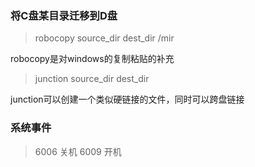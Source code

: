 

### 将C盘某目录迁移到D盘
> robocopy source_dir dest_dir /mir

robocopy是对windows的复制粘贴的补充

> junction source_dir dest_dir

junction可以创建一个类似硬链接的文件，同时可以跨盘链接


### 系统事件

> 6006 关机
6009 开机





